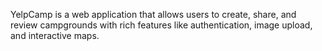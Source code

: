 YelpCamp is a web application that allows users to create, share, and review campgrounds with rich features like authentication, image upload, and interactive maps.
